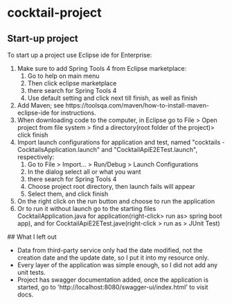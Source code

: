 # cocktail-project
## Start-up project
To start up a project use Eclipse ide for Enterprise:
<ol>
  <li>Make sure to add Spring Tools 4 from Eclipse marketplace:
    <ol>
      <li>Go to help on main menu </li>
      <li>Then click eclipse marketplace </li> 
      <li>there search for Spring Tools 4</li> 
      <li>Use default setting and click next till finish, as well as finish</li>
    </ol> 
  </li>
  <li> Add Maven; see https://toolsqa.com/maven/how-to-install-maven-eclipse-ide for instructions. </li>
  <li> When downloading code to the computer, in Eclipse go to File > Open project from file system > find a directory(root folder of the project)> click         finish</li>
  <li>Import launch configurations for application and test, named "cocktails - CocktailsApplication.launch" and "CocktailApiE2ETest.launch", respectively:
    <ol>
      <li>Go to File > Import... > Run/Debug > Launch Configurations </li>
      <li>In the dialog select all or what you want</li>  
      <li>there search for Spring Tools 4</li> 
      <li>Choose project root directory, then launch fails will appear</li>
      <li>Select them, and click finish</li>
    </ol>
  </li>
<li>On the right click on the run button and choose to run the application</li> 
<li>Or to run it without launch go to the starting files CocktailApplication.java for application(right-click> run as> spring boot app),
  and for CocktailApiE2ETest.jave(right-click > run as > JUnit Test)</li>
</ol>
## What I left out

- Data from third-party service only had the date modified, not the creation date and
the update date, so I put it into my resource only.
- Every layer of the application was simple enough, so I did not add any unit tests.
- Project has swagger documentation added, once the application is started, go to 'http://localhost:8080/swagger-ui/index.html' to visit docs.
